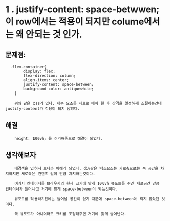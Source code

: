 
<h1> 1 . justify-content: space-betwwen; 이 row에서는 적용이 되지만 colume에서는 왜 안되는 것 인가. </h1>

   <h2> 문제점: </h2>

      .flex-container{
            display: flex;
            flex-direction: column;
            align-items: center;
            justify-content: space-between;
            background-color: antiquewhite;
        }

        위와 같은 css가 있다. 내부 요소를 세로로 배치 한 후 간격을 일정하게 조절하는건데 justify-content가 적용이 되지 않았다.

   <h2> 해결 </h2>

        height: 100vh; 를 추가해줌으로 해결이 되었다.

   <h2> 생각해보자 </h2>

        배경색을 입혀서 보니까 이해가 되었다. div같은 박스요소는 가로축으로는 쭉 공간을 차지하지만 세로축은 컨텐츠 길이 만큼 차지하는것이다.
        
        여기서 컨테이너를 브라우저의 현제 크기에 맞게 100vh 뷰포트를 주면 세로공간 만큼 컨테이너가 늘어나고 거기에 맞게 space-between이 되는것이다.

        뷰포트를 적용하기전에는 늘어날 공간이 없기 때문에 space-between이 되지 않았던 것 이다.

        꼭 뷰포트가 아니더라도 크키를 조정해주면 거기에 맞게 늘어난다.

